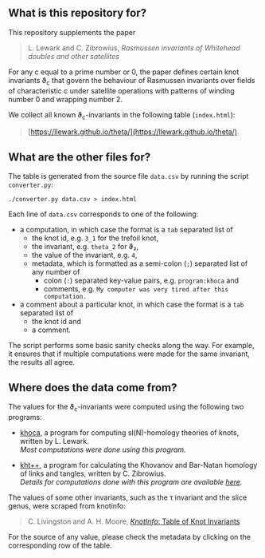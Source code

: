 ## What is this repository for?

This repository supplements the paper

> L. Lewark and C. Zibrowius, _Rasmussen invariants of Whitehead doubles and other satellites_

For any c equal to a prime number or 0, the paper defines certain knot invariants ϑ<sub>c</sub> that govern the behaviour of Rasmussen invariants over fields of characteristic c under satellite operations with patterns of winding number 0 and wrapping number 2.  

We collect all known ϑ<sub>c</sub>-invariants in the following table (`index.html`):

> [https://llewark.github.io/theta/](https://llewark.github.io/theta/).  

## What are the other files for?

The table is generated from the source file `data.csv` by running the script `converter.py`:

    ./converter.py data.csv > index.html

Each line of `data.csv` corresponds to one of the following: 

- a computation, in which case the format is a `tab` separated list of 
  - the knot id, e.g. `3_1` for the trefoil knot,
  - the invariant, e.g. `theta_2` for ϑ₂,
  - the value of the invariant, e.g. `4`,
  - metadata, which is formatted as a semi-colon (`;`) separated list of any number of 
    - colon (`:`) separated key-value pairs, e.g. `program:khoca` and
    - comments, e.g. `My computer was very tired after this computation.`
- a comment about a particular knot, in which case the format is a `tab` separated list of
  - the knot id and
  - a comment.

The script performs some basic sanity checks along the way. 
For example, it ensures that if multiple computations were made for the same invariant, the results all agree. 

## Where does the data come from?

The values for the ϑ<sub>c</sub>-invariants were computed using the following two programs:

- [khoca](http://lewark.de/lukas/khoca.html), a program for computing sl(N)-homology theories of knots, written by L. Lewark.  
  _Most computations were done using this program._
  
- [kht++](https://cbz20.raspberryip.com/code/khtpp/docs/index.html), a program for calculating the Khovanov and Bar-Natan homology of links and tangles, written by C. Zibrowius.  
  _Details for computations done with this program are available [here](https://cbz20.raspberryip.com/code/khtpp/examples/RasmussenSOfSatellites.html)._

The values of some other invariants, such as the τ invariant and the slice genus, were scraped from knotinfo:

> C. Livingston and A. H. Moore, [_KnotInfo_: Table of Knot Invariants](https://knotinfo.math.indiana.edu) 

For the source of any value, please check the metadata by clicking on the corresponding row of the table.
